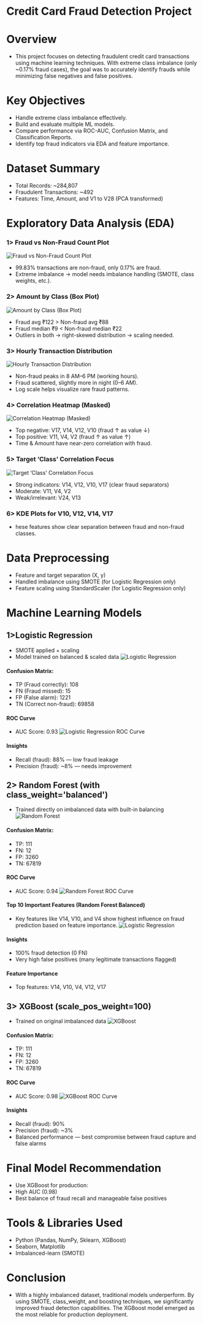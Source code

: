 # Credit Card Fraud Detection Project
# Overview
- This project focuses on detecting fraudulent credit card transactions using machine learning techniques. With extreme class imbalance (only ~0.17% fraud cases), the goal was to accurately identify frauds while minimizing false negatives and false positives.

#  Key Objectives
- Handle extreme class imbalance effectively.
- Build and evaluate multiple ML models.
- Compare performance via ROC-AUC, Confusion Matrix, and Classification Reports.
- Identify top fraud indicators via EDA and feature importance.

# Dataset Summary
- Total Records: ~284,807
- Fraudulent Transactions: ~492
- Features: Time, Amount, and V1 to V28 (PCA transformed)

# Exploratory Data Analysis (EDA)
### 1> Fraud vs Non-Fraud Count Plot
![Fraud vs Non-Fraud Count Plot](https://github.com/Anshpatel1825/credit-card-fraud-detection/blob/main/Screenshot%202025-06-23%20175833%20-%20Copy.png?raw=true)
- 99.83% transactions are non-fraud, only 0.17% are fraud.
- Extreme imbalance → model needs imbalance handling (SMOTE, class weights, etc.).
  
### 2> Amount by Class (Box Plot)
![Amount by Class (Box Plot)](https://github.com/Anshpatel1825/credit-card-fraud-detection/blob/main/Screenshot%202025-06-23%20175901%20-%20Copy.png?raw=true)
- Fraud avg ₹122 > Non-fraud avg ₹88
- Fraud median ₹9 < Non-fraud median ₹22
- Outliers in both → right-skewed distribution → scaling needed.
  
### 3> Hourly Transaction Distribution
![Hourly Transaction Distribution](https://github.com/Anshpatel1825/credit-card-fraud-detection/blob/main/Screenshot%202025-06-23%20175914%20-%20Copy.png?raw=true)
- Non-fraud peaks in 8 AM–6 PM (working hours).
- Fraud scattered, slightly more in night (0–6 AM).
- Log scale helps visualize rare fraud patterns.
  
### 4> Correlation Heatmap (Masked)
![Correlation Heatmap (Masked)](https://github.com/Anshpatel1825/credit-card-fraud-detection/blob/main/Screenshot%202025-06-23%20175948%20-%20Copy.png?raw=true)
- Top negative: V17, V14, V12, V10 (fraud ↑ as value ↓)
- Top positive: V11, V4, V2 (fraud ↑ as value ↑)
- Time & Amount have near-zero correlation with fraud.
  
### 5> Target ‘Class’ Correlation Focus
![Target ‘Class’ Correlation Focus](https://github.com/Anshpatel1825/credit-card-fraud-detection/blob/main/Screenshot%202025-06-23%20180024%20-%20Copy.png?raw=true)
- Strong indicators: V14, V12, V10, V17 (clear fraud separators)
- Moderate: V11, V4, V2
- Weak/irrelevant: V24, V13
 
### 6> KDE Plots for V10, V12, V14, V17
- hese features show clear separation between fraud and non-fraud classes.

# Data Preprocessing
- Feature and target separation (X, y)
- Handled imbalance using SMOTE (for Logistic Regression only)
- Feature scaling using StandardScaler (for Logistic Regression only)

# Machine Learning Models

## 1>Logistic Regression
- SMOTE applied + scaling
- Model trained on balanced & scaled data
![Logistic Regression](
https://github.com/Anshpatel1825/credit-card-fraud-detection/blob/main/Screenshot%202025-06-23%20180313%20-%20Copy.png?raw=true)



#### Confusion Matrix:

- TP (Fraud correctly): 108
- FN (Fraud missed): 15
- FP (False alarm): 1221
- TN (Correct non-fraud): 69858

#### ROC Curve
- AUC Score: 0.93
![Logistic Regression ROC Curve](https://github.com/Anshpatel1825/credit-card-fraud-detection/blob/main/Screenshot%202025-06-23%20180326%20-%20Copy.png?raw=true)

  
#### Insights
- Recall (fraud): 88% — low fraud leakage
- Precision (fraud): ~8% — needs improvement

## 2> Random Forest (with class_weight='balanced')
- Trained directly on imbalanced data with built-in balancing
![Random Forest](https://github.com/Anshpatel1825/credit-card-fraud-detection/blob/main/Screenshot%202025-06-23%20180358%20-%20Copy.png?raw=true)

#### Confusion Matrix:
- TP: 111
- FN: 12
- FP: 3260
- TN: 67819

#### ROC Curve
- AUC Score: 0.94
  ![Random Forest ROC Curve](https://github.com/Anshpatel1825/credit-card-fraud-detection/blob/main/Screenshot%202025-06-23%20180408.png?raw=true)

#### Top 10 Important Features (Random Forest Balanced)
- Key features like V14, V10, and V4 show highest influence on fraud prediction based on feature importance.
![Logistic Regression](https://github.com/Anshpatel1825/credit-card-fraud-detection/blob/main/Screenshot%202025-06-23%20180421.png?raw=true)

  
#### Insights
- 100% fraud detection (0 FN)
- Very high false positives (many legitimate transactions flagged)

#### Feature Importance
- Top features: V14, V10, V4, V12, V17


## 3> XGBoost (scale_pos_weight=100)
- Trained on original imbalanced data
  ![XGBoost](https://github.com/Anshpatel1825/credit-card-fraud-detection/blob/main/Screenshot%202025-06-23%20180454.png?raw=true)


#### Confusion Matrix:

- TP: 111
- FN: 12
- FP: 3260
- TN: 67819

#### ROC Curve
- AUC Score: 0.98
![XGBoost ROC Curve](https://github.com/Anshpatel1825/credit-card-fraud-detection/blob/main/Screenshot%202025-06-23%20180507.png?raw=true)

  
#### Insights
- Recall (fraud): 90%
- Precision (fraud): ~3%
- Balanced performance — best compromise between fraud capture and false alarms

# Final Model Recommendation
- Use XGBoost for production:
- High AUC (0.98)
- Best balance of fraud recall and manageable false positives

# Tools & Libraries Used
- Python (Pandas, NumPy, Sklearn, XGBoost)
- Seaborn, Matplotlib
- Imbalanced-learn (SMOTE)

#  Conclusion
- With a highly imbalanced dataset, traditional models underperform. By using SMOTE, class_weight, and boosting techniques, we significantly improved fraud detection capabilities. The XGBoost model emerged as the most reliable for production deployment.


